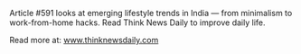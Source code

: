 Article #591 looks at emerging lifestyle trends in India — from minimalism to work-from-home hacks. Read Think News Daily to improve daily life.

Read more at: www.thinknewsdaily.com